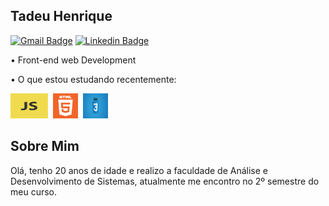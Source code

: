 ##  Tadeu Henrique

[![Gmail Badge](https://img.shields.io/badge/-Gmail-c14438?style=flat-square&logo=Gmail&logoColor=white&link=mailto:tadeuhenriquecontato@gmail.com)](mailto:tadeuhenriquecontato@gmail.com)
[![Linkedin Badge](https://img.shields.io/badge/-LinkedIn-blue?style=flat-square&logo=Linkedin&logoColor=white&link=https://www.linkedin.com/in/tadeu-henrique-santos-silva/)](https://www.linkedin.com/in/tadeu-henrique-santos-silva-26865b203/)

•	Front-end web Development

•	O que estou estudando recentemente: 

<p align="left">
<code><img src="javaC.png" alt="JavaScript" width="60" height="40" /></code>&nbsp;
<code><img src="HTML-5.png" alt="HTML-5" width="40" height="40"/></code>&nbsp;
<code><img src="css.png" alt="css" width="40" height="40"/></code>&nbsp;
</p>


## Sobre Mim

Olá, tenho 20 anos de idade e realizo a faculdade de Análise e Desenvolvimento de Sistemas, atualmente me encontro no 2º semestre do meu curso.
